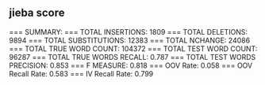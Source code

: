 ## jieba score
=== SUMMARY:
=== TOTAL INSERTIONS:	1809
=== TOTAL DELETIONS:	9894
=== TOTAL SUBSTITUTIONS:	12383
=== TOTAL NCHANGE:	24086
=== TOTAL TRUE WORD COUNT:	104372
=== TOTAL TEST WORD COUNT:	96287
=== TOTAL TRUE WORDS RECALL:	0.787
=== TOTAL TEST WORDS PRECISION:	0.853
=== F MEASURE:	0.818
=== OOV Rate:	0.058
=== OOV Recall Rate:	0.583
=== IV Recall Rate:	0.799

